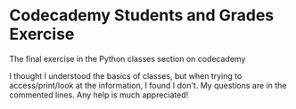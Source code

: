 # Codecademy Students and Grades Exercise
The final exercise in the Python classes section on codecademy

I thought I understood the basics of classes, but when trying to access/print/look at the information, I found I don't. My questions are in the commented lines. Any help is much appreciated! 
